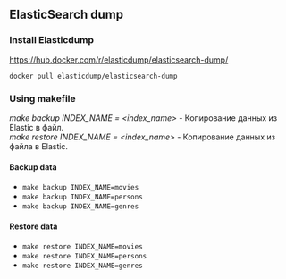## ElasticSearch dump

### Install Elasticdump
https://hub.docker.com/r/elasticdump/elasticsearch-dump/

`docker pull elasticdump/elasticsearch-dump`

### Using makefile 
*make backup INDEX_NAME = <index_name>* - Копирование данных из Elastic в файл.<br>
*make restore INDEX_NAME = <index_name>* - Копирование данных из файла в Elastic.<br>


#### Backup data
- `make backup INDEX_NAME=movies`
- `make backup INDEX_NAME=persons`
- `make backup INDEX_NAME=genres`    

#### Restore data
- `make restore INDEX_NAME=movies`
- `make restore INDEX_NAME=persons`
- `make restore INDEX_NAME=genres`


